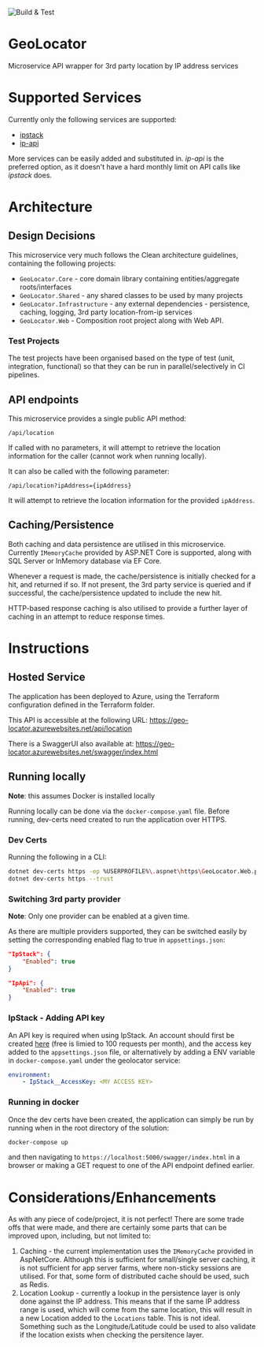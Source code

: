 ![Build & Test](https://github.com/PhilBroderick/GeoLocator/actions/workflows/build-test.yaml/badge.svg)


# GeoLocator
Microservice API wrapper for 3rd party location by IP address services

# Supported Services
Currently only the following services are supported:
- [ipstack](https://ipstack.com/)
- [ip-api](https://ip-api.com/)

More services can be easily added and substituted in. *ip-api* is the preferred option, as it doesn't have a hard monthly limit on API calls like *ipstack* does.

# Architecture
 
## Design Decisions
This microservice very much follows the Clean architecture guidelines, containing the following projects:

 - `GeoLocator.Core` - core domain library containing entities/aggregate roots/interfaces
 - `GeoLocator.Shared` - any shared classes to be used by many projects
 - `GeoLocator.Infrastructure` - any external dependencies - persistence, caching, logging, 3rd party location-from-ip services
 - `GeoLocator.Web` - Composition root project along with Web API.

### Test Projects
The test projects have been organised based on the type of test (unit, integration, functional) so that they can be run in parallel/selectively in CI pipelines.

## API endpoints

This microservice provides a single public API method:

`/api/location`

If called with no parameters, it will attempt to retrieve the location information for the caller (cannot work when running locally).

It can also be called with the following parameter:

`/api/location?ipAddress={ipAddress}`

It will attempt to retrieve the location information for the provided `ipAddress`.

## Caching/Persistence

Both caching and data persistence are utilised in this microservice. Currently `IMemoryCache` provided by ASP.NET Core is supported, along with SQL Server or InMemory database via EF Core.

Whenever a request is made, the cache/persistence is initially checked for a hit, and returned if so. If not present, the 3rd party service is queried and if successful, the cache/persistence updated to include the new hit.

HTTP-based response caching is also utilised to provide a further layer of caching in an attempt to reduce response times.


# Instructions

## Hosted Service

The application has been deployed to Azure, using the Terraform configuration defined in the Terraform folder.

This API is accessible at the following URL: https://geo-locator.azurewebsites.net/api/location

There is a SwaggerUI also available at: https://geo-locator.azurewebsites.net/swagger/index.html

## Running locally

**Note**: this assumes Docker is installed locally

Running locally can be done via the `docker-compose.yaml` file. Before running, dev-certs need created to run the application over HTTPS.

### Dev Certs
Running the following in a CLI:
```bash
dotnet dev-certs https -ep %USERPROFILE%\.aspnet\https\GeoLocator.Web.pfx -p password
dotnet dev-certs https --trust
```

### Switching 3rd party provider
**Note**: Only one provider can be enabled at a given time.

As there are multiple providers supported, they can be switched easily by setting the corresponding enabled flag to true in `appsettings.json`:

```json
"IpStack": {
    "Enabled": true
}

"IpApi": {
    "Enabled": true
}
```

### IpStack - Adding API key
An API key is required when using IpStack. An account should first be created [here](https://ipstack.com/product) (free is limied to 100 requests per month), and the access key added to the `appsettings.json` file, or alternatively by adding a ENV variable in `docker-compose.yaml` under the geolocator service:

```yaml
environment:
    - IpStack__AccessKey: <MY ACCESS KEY>
```

### Running in docker
Once the dev certs have been created, the application can simply be run by running when in the root directory of the solution:
```bash
docker-compose up
```

and then navigating to `https://localhost:5000/swagger/index.html` in a browser or making a GET request to one of the API endpoint defined earlier.

# Considerations/Enhancements

As with any piece of code/project, it is not perfect! There are some trade offs that were made, and there are certainly some parts that can be improved upon, including, but not limited to:

1. Caching - the current implementation uses the `IMemoryCache` provided in AspNetCore. Although this is sufficient for small/single server caching, it is not sufficient for app server farms, where non-sticky sessions are utilised. For that, some form of distributed cache should be used, such as Redis.
2. Location Lookup - currently a lookup in the persistence layer is only done against the IP address. This means that if the same IP address range is used, which will come from the same location, this will result in a new Location added to the `Locations` table. This is not ideal. Something such as the Longitude/Latitude could be used to also validate if the location exists when checking the persitence layer.
